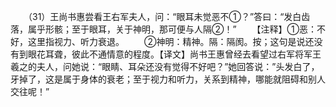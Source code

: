 　　（31）王尚书惠尝看王右军夫人，问：“眼耳未觉恶不①？”答曰：“发白齿落，属乎形骸；至于眼耳，关于神明，那可便与人隔②！”
　　【注释】①恶：不好，这里指视力、听力衰退。
　　②神明：精神。隔：隔阂。按；这句是说还没有到眼花耳聋，彼此不通情意的程度。【译文】尚书王惠曾经去看望过右军将军王羲之的夫人，问她说：“眼睛、耳朵还没有觉得不好吧？”她回答说：”头发白了，牙掉了，这是属于身体的衰老；至于视力和听力，关系到精神，哪能就阻碍和别人交往呢！”
